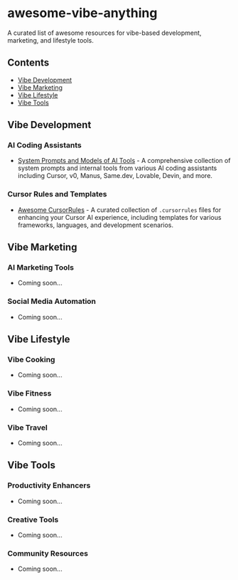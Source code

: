 # awesome-vibe-anything

A curated list of awesome resources for vibe-based development, marketing, and lifestyle tools.

## Contents

- [Vibe Development](#vibe-development)
- [Vibe Marketing](#vibe-marketing)
- [Vibe Lifestyle](#vibe-lifestyle)
- [Vibe Tools](#vibe-tools)

## Vibe Development

### AI Coding Assistants
- [System Prompts and Models of AI Tools](https://github.com/x1xhlol/system-prompts-and-models-of-ai-tools) - A comprehensive collection of system prompts and internal tools from various AI coding assistants including Cursor, v0, Manus, Same.dev, Lovable, Devin, and more.

### Cursor Rules and Templates
- [Awesome CursorRules](https://github.com/PatrickJS/awesome-cursorrules) - A curated collection of `.cursorrules` files for enhancing your Cursor AI experience, including templates for various frameworks, languages, and development scenarios.

## Vibe Marketing

### AI Marketing Tools
- Coming soon...

### Social Media Automation
- Coming soon...

## Vibe Lifestyle

### Vibe Cooking
- Coming soon...

### Vibe Fitness
- Coming soon...

### Vibe Travel
- Coming soon...

## Vibe Tools

### Productivity Enhancers
- Coming soon...

### Creative Tools
- Coming soon...

### Community Resources
- Coming soon...